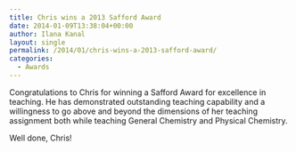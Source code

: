 ```yaml
---
title: Chris wins a 2013 Safford Award
date: 2014-01-09T13:38:04+00:00
author: Ilana Kanal
layout: single
permalink: /2014/01/chris-wins-a-2013-safford-award/
categories:
  - Awards
---
```

<div>
  <p>
    Congratulations to Chris for winning a Safford Award for excellence in teaching. He has demonstrated outstanding teaching capability and a willingness to go above and beyond the dimensions of her teaching assignment both while teaching General Chemistry and Physical Chemistry.
  </p>
  
  <p>
    Well done, Chris!
  </p>
  
  <p>
    &nbsp;
  </p>
</div>
